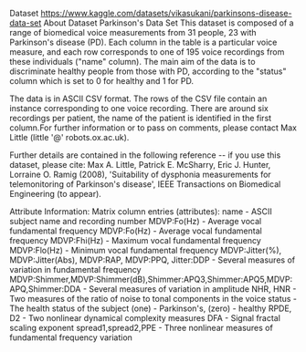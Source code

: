 Dataset 
https://www.kaggle.com/datasets/vikasukani/parkinsons-disease-data-set
About Dataset
Parkinson's Data Set
This dataset is composed of a range of biomedical voice measurements from 31 people, 23 with Parkinson's disease (PD). Each column in the table is a particular voice measure, and each row corresponds to one of 195 voice recordings from these individuals ("name" column). The main aim of the data is to discriminate healthy people from those with PD, according to the "status" column which is set to 0 for healthy and 1 for PD.

The data is in ASCII CSV format. The rows of the CSV file contain an instance corresponding to one voice recording. There are around six recordings per patient, the name of the patient is identified in the first column.For further information or to pass on comments, please contact Max Little (little '@' robots.ox.ac.uk).

Further details are contained in the following reference -- if you use this dataset, please cite:
Max A. Little, Patrick E. McSharry, Eric J. Hunter, Lorraine O. Ramig (2008), 'Suitability of dysphonia measurements for telemonitoring of Parkinson's disease', IEEE Transactions on Biomedical Engineering (to appear).

Attribute Information:
Matrix column entries (attributes):
name - ASCII subject name and recording number
MDVP:Fo(Hz) - Average vocal fundamental frequency
MDVP:Fo(Hz) - Average vocal fundamental frequency
MDVP:Fhi(Hz) - Maximum vocal fundamental frequency
MDVP:Flo(Hz) - Minimum vocal fundamental frequency
MDVP:Jitter(%), MDVP:Jitter(Abs), MDVP:RAP, MDVP:PPQ, Jitter:DDP - Several measures of variation in fundamental frequency
MDVP:Shimmer,MDVP:Shimmer(dB),Shimmer:APQ3,Shimmer:APQ5,MDVP:APQ,Shimmer:DDA - Several measures of variation in amplitude
NHR, HNR - Two measures of the ratio of noise to tonal components in the voice
status - The health status of the subject (one) - Parkinson's, (zero) - healthy
RPDE, D2 - Two nonlinear dynamical complexity measures
DFA - Signal fractal scaling exponent
spread1,spread2,PPE - Three nonlinear measures of fundamental frequency variation
